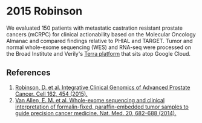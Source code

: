 # 2015 Robinson
We evaluated 150 patients with metastatic castration resistant prostate cancers (mCRPC) for clinical actionability based on the Molecular Oncology Almanac and compared findings relative to PHIAL and TARGET. Tumor and normal whole-exome sequencing (WES) and RNA-seq were processed on the Broad Institute and Verily's [Terra platform](https://app.terra.bio/) that sits atop Google Cloud. 


## References
1. [Robinson, D. et al. Integrative Clinical Genomics of Advanced Prostate Cancer. Cell 162, 454 (2015).](https://www.sciencedirect.com/science/article/pii/S0092867415005486?via%3Dihub)
2. [Van Allen, E. M. et al. Whole-exome sequencing and clinical interpretation of formalin-fixed, paraffin-embedded tumor samples to guide precision cancer medicine. Nat. Med. 20, 682–688 (2014).](https://www.nature.com/articles/nm.3559)
